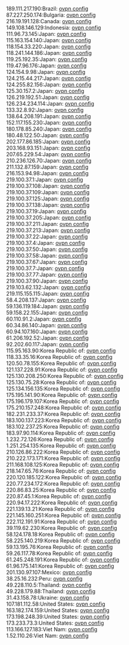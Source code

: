 189.111.217.190:Brazil: [ovpn config](vpn/189_111_217_190.ovpn)  
87.227.250.174:Bulgaria: [ovpn config](vpn/87_227_250_174.ovpn)  
216.19.191.128:Canada: [ovpn config](vpn/216_19_191_128.ovpn)  
149.108.146.129:Indonesia: [ovpn config](vpn/149_108_146_129.ovpn)  
111.96.73.145:Japan: [ovpn config](vpn/111_96_73_145.ovpn)  
115.163.154.140:Japan: [ovpn config](vpn/115_163_154_140.ovpn)  
118.154.33.220:Japan: [ovpn config](vpn/118_154_33_220.ovpn)  
118.241.144.186:Japan: [ovpn config](vpn/118_241_144_186.ovpn)  
119.25.192.35:Japan: [ovpn config](vpn/119_25_192_35.ovpn)  
119.47.96.176:Japan: [ovpn config](vpn/119_47_96_176.ovpn)  
124.154.9.98:Japan: [ovpn config](vpn/124_154_9_98.ovpn)  
124.215.44.217:Japan: [ovpn config](vpn/124_215_44_217.ovpn)  
124.255.82.156:Japan: [ovpn config](vpn/124_255_82_156.ovpn)  
125.30.157.2:Japan: [ovpn config](vpn/125_30_157_2.ovpn)  
126.219.192.51:Japan: [ovpn config](vpn/126_219_192_51.ovpn)  
126.234.234.114:Japan: [ovpn config](vpn/126_234_234_114.ovpn)  
133.32.8.92:Japan: [ovpn config](vpn/133_32_8_92.ovpn)  
138.64.208.191:Japan: [ovpn config](vpn/138_64_208_191.ovpn)  
152.117.155.230:Japan: [ovpn config](vpn/152_117_155_230.ovpn)  
180.178.85.240:Japan: [ovpn config](vpn/180_178_85_240.ovpn)  
180.48.122.50:Japan: [ovpn config](vpn/180_48_122_50.ovpn)  
202.177.86.185:Japan: [ovpn config](vpn/202_177_86_185.ovpn)  
203.168.93.151:Japan: [ovpn config](vpn/203_168_93_151.ovpn)  
207.65.229.54:Japan: [ovpn config](vpn/207_65_229_54.ovpn)  
210.236.126.70:Japan: [ovpn config](vpn/210_236_126_70.ovpn)  
211.132.87.159:Japan: [ovpn config](vpn/211_132_87_159.ovpn)  
216.153.94.98:Japan: [ovpn config](vpn/216_153_94_98.ovpn)  
219.100.37.1:Japan: [ovpn config](vpn/219_100_37_1.ovpn)  
219.100.37.108:Japan: [ovpn config](vpn/219_100_37_108.ovpn)  
219.100.37.109:Japan: [ovpn config](vpn/219_100_37_109.ovpn)  
219.100.37.125:Japan: [ovpn config](vpn/219_100_37_125.ovpn)  
219.100.37.138:Japan: [ovpn config](vpn/219_100_37_138.ovpn)  
219.100.37.19:Japan: [ovpn config](vpn/219_100_37_19.ovpn)  
219.100.37.205:Japan: [ovpn config](vpn/219_100_37_205.ovpn)  
219.100.37.211:Japan: [ovpn config](vpn/219_100_37_211.ovpn)  
219.100.37.213:Japan: [ovpn config](vpn/219_100_37_213.ovpn)  
219.100.37.22:Japan: [ovpn config](vpn/219_100_37_22.ovpn)  
219.100.37.4:Japan: [ovpn config](vpn/219_100_37_4.ovpn)  
219.100.37.50:Japan: [ovpn config](vpn/219_100_37_50.ovpn)  
219.100.37.58:Japan: [ovpn config](vpn/219_100_37_58.ovpn)  
219.100.37.67:Japan: [ovpn config](vpn/219_100_37_67.ovpn)  
219.100.37.7:Japan: [ovpn config](vpn/219_100_37_7.ovpn)  
219.100.37.77:Japan: [ovpn config](vpn/219_100_37_77.ovpn)  
219.100.37.90:Japan: [ovpn config](vpn/219_100_37_90.ovpn)  
219.103.62.132:Japan: [ovpn config](vpn/219_103_62_132.ovpn)  
219.115.155.115:Japan: [ovpn config](vpn/219_115_155_115.ovpn)  
58.4.208.137:Japan: [ovpn config](vpn/58_4_208_137.ovpn)  
59.136.119.184:Japan: [ovpn config](vpn/59_136_119_184.ovpn)  
59.158.22.155:Japan: [ovpn config](vpn/59_158_22_155.ovpn)  
60.110.91.2:Japan: [ovpn config](vpn/60_110_91_2.ovpn)  
60.34.86.140:Japan: [ovpn config](vpn/60_34_86_140.ovpn)  
60.94.107.160:Japan: [ovpn config](vpn/60_94_107_160.ovpn)  
61.206.192.52:Japan: [ovpn config](vpn/61_206_192_52.ovpn)  
92.202.60.117:Japan: [ovpn config](vpn/92_202_60_117.ovpn)  
115.95.163.90:Korea Republic of: [ovpn config](vpn/115_95_163_90.ovpn)  
118.33.35.16:Korea Republic of: [ovpn config](vpn/118_33_35_16.ovpn)  
120.50.78.155:Korea Republic of: [ovpn config](vpn/120_50_78_155.ovpn)  
121.137.228.91:Korea Republic of: [ovpn config](vpn/121_137_228_91.ovpn)  
125.130.208.250:Korea Republic of: [ovpn config](vpn/125_130_208_250.ovpn)  
125.130.75.28:Korea Republic of: [ovpn config](vpn/125_130_75_28.ovpn)  
125.134.156.135:Korea Republic of: [ovpn config](vpn/125_134_156_135.ovpn)  
175.195.141.90:Korea Republic of: [ovpn config](vpn/175_195_141_90.ovpn)  
175.196.179.107:Korea Republic of: [ovpn config](vpn/175_196_179_107.ovpn)  
175.210.157.248:Korea Republic of: [ovpn config](vpn/175_210_157_248.ovpn)  
182.231.233.37:Korea Republic of: [ovpn config](vpn/182_231_233_37.ovpn)  
183.100.137.223:Korea Republic of: [ovpn config](vpn/183_100_137_223.ovpn)  
183.102.237.25:Korea Republic of: [ovpn config](vpn/183_102_237_25.ovpn)  
183.97.90.114:Korea Republic of: [ovpn config](vpn/183_97_90_114.ovpn)  
1.232.72.126:Korea Republic of: [ovpn config](vpn/1_232_72_126.ovpn)  
1.251.254.135:Korea Republic of: [ovpn config](vpn/1_251_254_135.ovpn)  
210.126.86.222:Korea Republic of: [ovpn config](vpn/210_126_86_222.ovpn)  
210.222.173.171:Korea Republic of: [ovpn config](vpn/210_222_173_171.ovpn)  
211.168.108.125:Korea Republic of: [ovpn config](vpn/211_168_108_125.ovpn)  
218.147.65.76:Korea Republic of: [ovpn config](vpn/218_147_65_76.ovpn)  
220.120.185.122:Korea Republic of: [ovpn config](vpn/220_120_185_122.ovpn)  
220.77.234.172:Korea Republic of: [ovpn config](vpn/220_77_234_172.ovpn)  
220.86.83.25:Korea Republic of: [ovpn config](vpn/220_86_83_25.ovpn)  
220.87.45.1:Korea Republic of: [ovpn config](vpn/220_87_45_1.ovpn)  
220.94.17.222:Korea Republic of: [ovpn config](vpn/220_94_17_222.ovpn)  
221.139.13.21:Korea Republic of: [ovpn config](vpn/221_139_13_21.ovpn)  
221.145.160.251:Korea Republic of: [ovpn config](vpn/221_145_160_251.ovpn)  
222.112.191.91:Korea Republic of: [ovpn config](vpn/222_112_191_91.ovpn)  
39.119.62.230:Korea Republic of: [ovpn config](vpn/39_119_62_230.ovpn)  
58.124.178.18:Korea Republic of: [ovpn config](vpn/58_124_178_18.ovpn)  
58.225.140.219:Korea Republic of: [ovpn config](vpn/58_225_140_219.ovpn)  
59.13.195.76:Korea Republic of: [ovpn config](vpn/59_13_195_76.ovpn)  
59.26.117.78:Korea Republic of: [ovpn config](vpn/59_26_117_78.ovpn)  
61.245.248.191:Korea Republic of: [ovpn config](vpn/61_245_248_191.ovpn)  
61.96.175.141:Korea Republic of: [ovpn config](vpn/61_96_175_141.ovpn)  
201.130.97.107:Mexico: [ovpn config](vpn/201_130_97_107.ovpn)  
38.25.16.232:Peru: [ovpn config](vpn/38_25_16_232.ovpn)  
49.228.110.5:Thailand: [ovpn config](vpn/49_228_110_5.ovpn)  
49.228.179.88:Thailand: [ovpn config](vpn/49_228_179_88.ovpn)  
31.43.158.78:Ukraine: [ovpn config](vpn/31_43_158_78.ovpn)  
107.181.112.58:United States: [ovpn config](vpn/107_181_112_58.ovpn)  
163.182.174.159:United States: [ovpn config](vpn/163_182_174_159.ovpn)  
173.198.248.39:United States: [ovpn config](vpn/173_198_248_39.ovpn)  
173.233.73.3:United States: [ovpn config](vpn/173_233_73_3.ovpn)  
113.166.127.183:Viet Nam: [ovpn config](vpn/113_166_127_183.ovpn)  
1.52.110.26:Viet Nam: [ovpn config](vpn/1_52_110_26.ovpn)  
